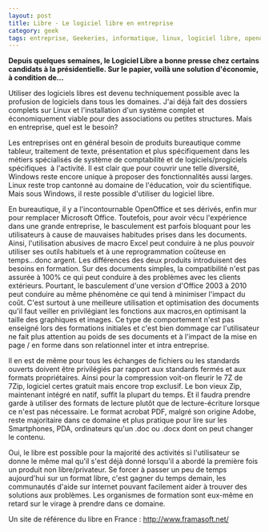 ```yaml
---
layout: post
title: Libre - Le logiciel libre en entreprise
category: geek
tags: entreprise, Geekeries, informatique, linux, logiciel libre, openoffice
---
```


**Depuis quelques semaines, le Logiciel Libre a bonne presse chez certains candidats à la présidentielle. Sur le papier, voilà une solution d'économie, à condition de...**

Utiliser des logiciels libres est devenu techniquement possible avec la profusion de logiciels dans tous les domaines. J'ai déjà fait des dossiers complets sur Linux et l'installation d'un système complet et économiquement viable pour des associations ou petites structures. Mais en entreprise, quel est le besoin?

Les entreprises ont en général besoin de produits bureautique comme tableur, traitement de texte, présentation et plus spécifiquement dans les métiers spécialisés de système de comptabilité et de logiciels/progiciels spécifiques  à l'activité. Il est clair que pour couvrir une telle diversité, Windows reste encore unique à proposer des fonctionnalités aussi larges. Linux reste trop cantonné au domaine de l'éducation, voir du scientifique. Mais sous Windows, il reste possible d'utiliser du logiciel libre.

En bureautique, il y a l'incontournable OpenOffice et ses dérivés, enfin mur pour remplacer Microsoft Office. Toutefois, pour avoir vécu l'expérience dans une grande entreprise, le basculement est parfois bloquant pour les utilisateurs à cause de mauvaises habitudes prises dans les documents. Ainsi, l'utilisation abusives de macro Excel peut conduire à ne plus pouvoir utiliser ses outils habituels et à une reprogrammation coûteuse en temps...donc argent. Les différences des deux produits introduisent des besoins en formation. Sur des documents simples, la compatibilité n'est pas assurée à 100% ce qui peut conduire à des problèmes avec les clients extérieurs. Pourtant, le basculement d'une version d'Office 2003 à 2010 peut conduire au même phénomène ce qui tend à minimiser l'impact du coût. C'est surtout à une meilleure utilisation et optimisation des documents qu'il faut veiller en privilégiant les fonctions aux macros,en optimisant la taille des graphiques et images. Ce type de comportement n'est pas enseigné lors des formations initiales et c'est bien dommage car l'utilisateur ne fait plus attention au poids de ses documents et à l'impact de la mise en page / en forme dans son relationnel inter et intra entreprise.

Il en est de même pour tous les échanges de fichiers ou les standards ouverts doivent être privilégiés par rapport aux standards fermés et aux formats propriétaires. Ainsi pour la compression voit-on fleurir le 7Z de 7Zip, logiciel certes gratuit mais encore trop exclusif. Le bon vieux Zip, maintenant intégré en natif, suffit la plupart du temps. Et il faudra prendre garde à utiliser des formats de lecture plutôt que de lecture-écriture lorsque ce n'est pas nécessaire. Le format acrobat PDF, malgré son origine Adobe, reste majoritaire dans ce domaine et plus pratique pour lire sur les Smartphones, PDA, ordinateurs qu'un .doc ou .docx dont on peut changer le contenu.

Oui, le libre est possible pour la majorité des activités si l'utilisateur se donne le même mal qu'il s'est déjà donné lorsqu'il a abordé la première fois un produit non libre/privateur. Se forcer à passer un peu de temps aujourd'hui sur un format libre, c'est gagner du temps demain, les communautés d'aide sur internet pouvant facilement aider à trouver des solutions aux problèmes. Les organismes de formation sont eux-même en retard sur le virage à prendre dans ce domaine.

Un site de référence du libre en France : <a href="http://www.framasoft.net/">http://www.framasoft.net/</a>



